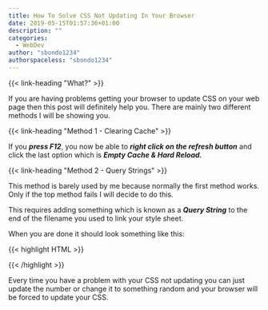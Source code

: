 ```yaml
---
title: How To Solve CSS Not Updating In Your Browser
date: 2019-05-15T01:57:36+01:00
description: ""
categories:
  - WebDev
author: "sbondo1234"
authorspaceless: "sbondo1234"
---
```


{{< link-heading "What?" >}}

If you are having problems getting your browser to update CSS on your web page then this post will definitely help you. There are mainly two different methods I will be showing you.

{{< link-heading "Method 1 - Clearing Cache" >}}

If you ***press F12***, you now be able to ***right click on the refresh button*** and click the last option which is ***Empty Cache & Hard Reload.***

{{< link-heading "Method 2 - Query Strings" >}}

This method is barely used by me because normally the first method works. Only if the top method fails I will decide to do this.

This requires adding something which is known as a ***Query String*** to the end of the filename you used to link your style sheet.

When you are done it should look something like this:

{{< highlight HTML >}}
<link rel="stylesheet" href="styles.css?v=1"/>
{{< /highlight >}}

Every time you have a problem with your CSS not updating you can just update the number or change it to something random and your browser will be forced to update your CSS.
